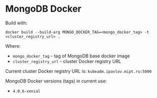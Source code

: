 # MongoDB Docker
Build with:
```
docker build --build-arg MONGO_DOCKER_TAG=<mongo_docker_tag> -t <cluster_registry_url> .
```

Where:
* `mongo_docker_tag` - tag of MongoDB base docker image
* `cluster_registry_url` - cluster Docker registry URL

Current cluster Docker registry URL is:
`kubeadm.ipavlov.mipt.ru:5000`

MongoDB Docker versions (tags) in current use:
* `4.0.6-xenial`
